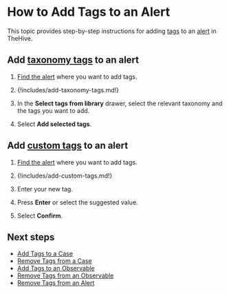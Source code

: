 # How to Add Tags to an Alert

This topic provides step-by-step instructions for adding [tags](about-tags.md) to an [alert](../alerts/about-alerts.md) in TheHive.

## Add [taxonomy tags](../../../../administration/taxonomies/about-taxonomies.md) to an alert

1. [Find the alert](../alerts/search-for-alerts/find-an-alert.md) where you want to add tags.

2. {!includes/add-taxonomy-tags.md!}

3. In the **Select tags from library** drawer, select the relevant taxonomy and the tags you want to add.

4. Select **Add selected tags**.

## Add [custom tags](../../../../user-guides/organization/configure-organization/manage-custom-tags/about-custom-tags.md) to an alert

1. [Find the alert](../alerts/search-for-alerts/find-an-alert.md) where you want to add tags.

2. {!includes/add-custom-tags.md!}

3. Enter your new tag.

4. Press **Enter** or select the suggested value.

5. Select **Confirm**.

## Next steps

* [Add Tags to a Case](../../../analyst-corner/cases/tags/add-tags-to-a-case.md)
* [Remove Tags from a Case](../../../analyst-corner/cases/tags/remove-tags-from-a-case.md)
* [Add Tags to an Observable](../../../analyst-corner/cases/tags/add-tags-to-an-observable.md)
* [Remove Tags from an Observable](../../../analyst-corner/cases/tags/remove-tags-from-an-observable.md)
* [Remove Tags from an Alert](../../../analyst-corner/alerts/remove-tags-from-an-alert.md.md.md)
